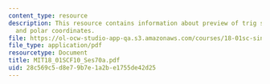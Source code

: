 ```yaml
---
content_type: resource
description: This resource contains information about preview of trig substitution
  and polar coordinates.
file: https://ol-ocw-studio-app-qa.s3.amazonaws.com/courses/18-01sc-single-variable-calculus-fall-2010/28c569c5d8e79b7e1a2be1755de42d25_MIT18_01SCF10_Ses70a.pdf
file_type: application/pdf
resourcetype: Document
title: MIT18_01SCF10_Ses70a.pdf
uid: 28c569c5-d8e7-9b7e-1a2b-e1755de42d25
---
```

